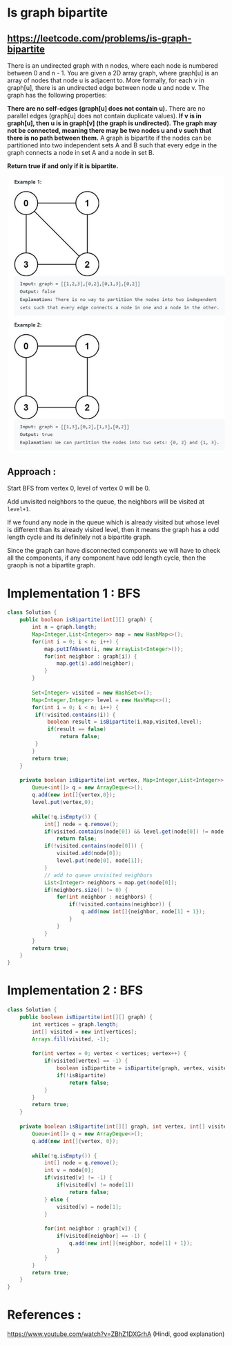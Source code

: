 # Is graph bipartite
## https://leetcode.com/problems/is-graph-bipartite

There is an undirected graph with n nodes, where each node is numbered between 0 and n - 1. You are given a 2D array graph, where graph[u] is an array of nodes that node u is adjacent to. More formally, for each v in graph[u], there is an undirected edge between node u and node v. The graph has the following properties:

**There are no self-edges (graph[u] does not contain u).**
There are no parallel edges (graph[u] does not contain duplicate values).
**If v is in graph[u], then u is in graph[v] (the graph is undirected).**
**The graph may not be connected, meaning there may be two nodes u and v such that there is no path between them.**
A graph is bipartite if the nodes can be partitioned into two independent sets A and B such that every edge in the graph connects a node in set A and a node in set B.

**Return true if and only if it is bipartite.**

![Is Graph Bipartite](example.JPG?raw=true)

## Approach :
Start BFS from vertex 0, level of vertex 0 will be 0.

Add unvisited neighbors to the queue, the neighbors will be visited at `level+1`.

If we found any node in the queue which is already visited but whose level is different than its already visited level, then it means the graph has a odd length cycle and its definitely not a bipartite graph. 

Since the graph can have disconnected components we will have to check all the components, if any component have odd length cycle, then the graoph is not a bipartite graph.

# Implementation 1 : BFS
```java
class Solution {
    public boolean isBipartite(int[][] graph) {
        int n = graph.length;
        Map<Integer,List<Integer>> map = new HashMap<>();
        for(int i = 0; i < n; i++) {
            map.putIfAbsent(i, new ArrayList<Integer>());
            for(int neighbor : graph[i]) {
                map.get(i).add(neighbor);
            }
        }
        
        Set<Integer> visited = new HashSet<>();
        Map<Integer,Integer> level = new HashMap<>();
        for(int i = 0; i < n; i++) {
         if(!visited.contains(i)) {
             boolean result = isBipartite(i,map,visited,level);
             if(result == false)
                 return false;
         }   
        }
        return true;
    }
    
    private boolean isBipartite(int vertex, Map<Integer,List<Integer>> map, Set<Integer> visited, Map<Integer,Integer> level) {
        Queue<int[]> q = new ArrayDeque<>();
        q.add(new int[]{vertex,0});
        level.put(vertex,0);
        
        while(!q.isEmpty()) {
            int[] node = q.remove();
            if(visited.contains(node[0]) && level.get(node[0]) != node[1])
                return false;
            if(!visited.contains(node[0])) {
                visited.add(node[0]);
                level.put(node[0], node[1]);
            }
            // add to queue unvisited neighbors
            List<Integer> neighbors = map.get(node[0]);
            if(neighbors.size() != 0) {
                for(int neighbor : neighbors) {
                    if(!visited.contains(neighbor)) {
                        q.add(new int[]{neighbor, node[1] + 1});
                    }
                }
            }
        }
        return true;
    }
}

```

# Implementation 2 : BFS
```java
class Solution {
    public boolean isBipartite(int[][] graph) {
        int vertices = graph.length;
        int[] visited = new int[vertices];
        Arrays.fill(visited, -1);
        
        for(int vertex = 0; vertex < vertices; vertex++) {
            if(visited[vertex] == -1) {
                boolean isBipartite = isBipartite(graph, vertex, visited);
                if(!isBipartite)
                    return false;
            }
        }
        return true;
    }
    
    private boolean isBipartite(int[][] graph, int vertex, int[] visited) {
        Queue<int[]> q = new ArrayDeque<>();
        q.add(new int[]{vertex, 0});
        
        while(!q.isEmpty()) {
            int[] node = q.remove();
            int v = node[0];
            if(visited[v] != -1) {
                if(visited[v] != node[1])
                    return false;
            } else {
                visited[v] = node[1];
            }
            
            for(int neighbor : graph[v]) {
                if(visited[neighbor] == -1) {
                    q.add(new int[]{neighbor, node[1] + 1});
                }
            }
        }
        return true;
    }
}
```

# References :
https://www.youtube.com/watch?v=ZBhZ1DXGrhA (Hindi, good explanation)
